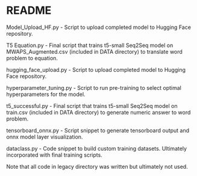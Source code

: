 # README

Model_Upload_HF.py - Script to upload completed model to Hugging Face repository.

T5 Equation.py - Final script that trains t5-small Seq2Seq model on MWAPS_Augmented.csv (included in DATA directory) to translate word problem to equation.

hugging_face_upload.py - Script to upload completed model to Hugging Face repository.

hyperparameter_tuning.py - Script to run pre-training to select optimal hyperparameters for the model.

t5_successful.py - Final script that trains t5-small Seq2Seq model on train.csv (included in DATA directory) to generate numeric answer to word problem.

tensorboard_onnx.py - Script snippet to generate tensorboard output and onnx model layer visualization.

dataclass.py - Code snippet to build custom training datasets. Ultimately incorporated with final training scripts.

Note that all code in legacy directory was written but ultimately not used.
